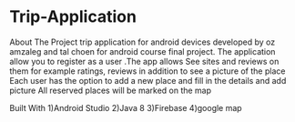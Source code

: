 # Trip-Application
About The Project
trip application for android devices developed by oz amzaleg and tal choen for android course final project.
The application allow you to register as a user .The app allows See sites and reviews on them for example ratings, reviews in addition to see a picture of the place
Each user has the option to add a new place and fill in the details and add picture All reserved places will be marked on the map

Built With
  1)Android Studio
  2)Java 8
  3)Firebase
  4)google map
  
